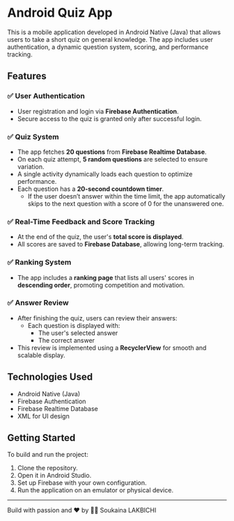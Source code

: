 # Android Quiz App

This is a mobile application developed in Android Native (Java) that allows users to take a short quiz on general knowledge. The app includes user authentication, a dynamic question system, scoring, and performance tracking.

## Features

### ✅ User Authentication
- User registration and login via **Firebase Authentication**.
- Secure access to the quiz is granted only after successful login.

### ✅ Quiz System
- The app fetches **20 questions** from **Firebase Realtime Database**.
- On each quiz attempt, **5 random questions** are selected to ensure variation.
- A single activity dynamically loads each question to optimize performance.
- Each question has a **20-second countdown timer**.
  - If the user doesn’t answer within the time limit, the app automatically skips to the next question with a score of 0 for the unanswered one.

### ✅ Real-Time Feedback and Score Tracking
- At the end of the quiz, the user's **total score is displayed**.
- All scores are saved to **Firebase Database**, allowing long-term tracking.

### ✅ Ranking System
- The app includes a **ranking page** that lists all users' scores in **descending order**, promoting competition and motivation.

### ✅ Answer Review
- After finishing the quiz, users can review their answers:
  - Each question is displayed with:
    - The user's selected answer
    - The correct answer
- This review is implemented using a **RecyclerView** for smooth and scalable display.

## Technologies Used
- Android Native (Java)
- Firebase Authentication
- Firebase Realtime Database
- XML for UI design

## Getting Started
To build and run the project:
1. Clone the repository.
2. Open it in Android Studio.
3. Set up Firebase with your own configuration.
4. Run the application on an emulator or physical device.

---
Build with passion and ❤️ by 👩‍💻 Soukaina LAKBICHI
